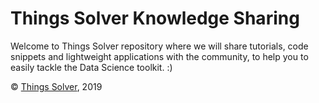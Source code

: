 # Things Solver Knowledge Sharing

Welcome to Things Solver repository where we will share tutorials, code snippets and lightweight applications with the 
community, to help you to easily tackle the Data Science toolkit. :)

© [Things Solver](https://thingsolver.com), 2019
